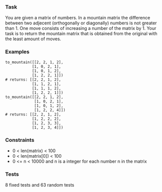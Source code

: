 ### Task
You are given a matrix of numbers. In a mountain matrix the difference between two adjecent (orthogonally or diagonally) numbers is not greater than 1. One move consists of increasing a number of the matrix by 1. Your task is to return the mountain matrix that is obtained from the original with the least amount of moves.

### Examples
```
to_mountain([[2, 2, 1, 2],
            [1, 0, 2, 1],
            [1, 0, 1, 2],
            [1, 2, 2, 1]])
# returns: [[2, 2, 1, 2],
            [1, 1, 2, 1],
            [1, 1, 1, 2],
            [1, 2, 2, 1]])
to_mountain([[2, 2, 1, 2],
             [1, 0, 2, 1],
             [1, 0, 1, 2],
             [1, 2, 2, 4]])
# returns: [[2, 2, 1, 2],
            [1, 2, 2, 2],
            [1, 2, 3, 3],
            [1, 2, 3, 4]])
```

### Constraints
* 0 < len(matrix) < 100
* 0 < len(matrix[0]) < 100
* 0 <= n < 10000 and n is a integer for each number n in the matrix

### Tests
8 fixed tests and 63 random tests